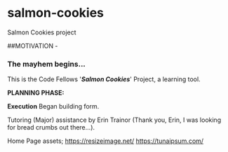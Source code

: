 # salmon-cookies
Salmon Cookies project

##MOTIVATION -
### The mayhem begins...
This is the Code Fellows '__*Salmon Cookies*__' Project, a learning tool.


**PLANNING PHASE:**

**Execution**
Began building form.

Tutoring (Major) assistance by Erin Trainor (Thank you, Erin, I was looking for bread crumbs out there...).

Home Page assets;
https://resizeimage.net/
https://tunaipsum.com/
